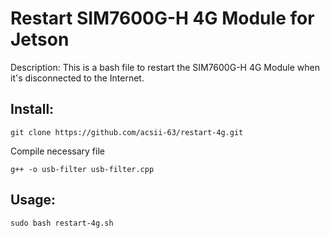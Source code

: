# Restart SIM7600G-H 4G Module for Jetson
Description: This is a bash file to restart the SIM7600G-H 4G Module when it's disconnected to the Internet.
## Install:
```
git clone https://github.com/acsii-63/restart-4g.git
```
Compile necessary file
```
g++ -o usb-filter usb-filter.cpp
```
## Usage:
```
sudo bash restart-4g.sh
```

